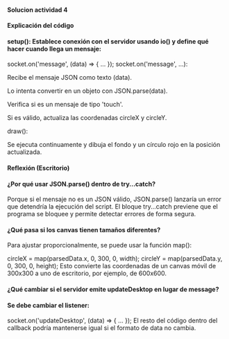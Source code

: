 #### Solucion actividad 4
####  Explicación del código
#### setup(): Establece conexión con el servidor usando io() y define qué hacer cuando llega un mensaje:

socket.on('message', (data) => { ... });
socket.on('message', ...):

Recibe el mensaje JSON como texto (data).

Lo intenta convertir en un objeto con JSON.parse(data).

Verifica si es un mensaje de tipo 'touch'.

Si es válido, actualiza las coordenadas circleX y circleY.

draw():

Se ejecuta continuamente y dibuja el fondo y un círculo rojo en la posición actualizada.

#### Reflexión (Escritorio)
#### ¿Por qué usar JSON.parse() dentro de try...catch?
Porque si el mensaje no es un JSON válido, JSON.parse() lanzaría un error que detendría la ejecución del script. El bloque try...catch previene que el programa se bloquee y permite detectar errores de forma segura.

#### ¿Qué pasa si los canvas tienen tamaños diferentes?
Para ajustar proporcionalmente, se puede usar la función map():

circleX = map(parsedData.x, 0, 300, 0, width);
circleY = map(parsedData.y, 0, 300, 0, height);
Esto convierte las coordenadas de un canvas móvil de 300x300 a uno de escritorio, por ejemplo, de 600x600.

#### ¿Qué cambiar si el servidor emite updateDesktop en lugar de message?
#### Se debe cambiar el listener:

socket.on('updateDesktop', (data) => { ... });
El resto del código dentro del callback podría mantenerse igual si el formato de data no cambia.

